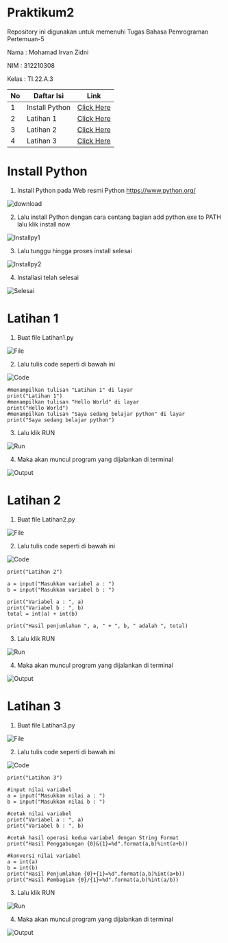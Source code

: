 # Praktikum2

Repository ini digunakan untuk memenuhi Tugas Bahasa Pemrograman Pertemuan-5

Nama    : Mohamad Irvan Zidni

NIM     : 312210308

Kelas   : TI.22.A.3

| No | Daftar Isi | Link |
| -- | ---------- | ---- |
| 1  | Install Python | [Click Here](https://github.com/MohamadIrvanZidni/Praktikum2#install-python) |
| 2  | Latihan 1 | [Click Here](https://github.com/MohamadIrvanZidni/Praktikum2#latihan-1) |
| 3  | Latihan 2 |[Click Here](https://github.com/MohamadIrvanZidni/Praktikum2#latihan-2)  |
| 4  | Latihan 3 | [Click Here](https://github.com/MohamadIrvanZidni/Praktikum2#latihan-3) |

# Install Python

1. Install Python pada Web resmi Python
https://www.python.org/

![download](Foto/download%20python.png)

2. Lalu install Python dengan cara centang bagian add python.exe to PATH lalu klik install now

![Installpy1](Foto/Install%20Python%201.png)

3. Lalu tunggu hingga proses install selesai

![Installpy2](Foto/Install%20Python%202.png)

4. Installasi telah selesai

![Selesai](Foto/Selesai%20Install%20Python.png)

# Latihan 1

1. Buat file Latihan1.py

![File](Foto/Buat%20file%20Latihan%201.png)

2. Lalu tulis code seperti di bawah ini

![Code](Foto/Code%20Latihan%201.png)

    #menampilkan tulisan "Latihan 1" di layar
    print("Latihan 1")
    #menampilkan tulisan "Hello World" di layar 
    print("Hello World")
    #menampilkan tulisan "Saya sedang belajar python" di layar 
    print("Saya sedang belajar python")

3. Lalu klik RUN

![Run](Foto/Run%20Code1.png)

4. Maka akan muncul program yang dijalankan di terminal

![Output](Foto/Output%20code1.png)

# Latihan 2

1. Buat file Latihan2.py

![File](Foto/Buat%20file%20Latihan%202.png)

2. Lalu tulis code seperti di bawah ini

![Code](Foto/Code%20Latihan%202.png)

    print("Latihan 2")

    a = input("Masukkan variabel a : ")
    b = input("Masukkan variabel b : ")

    print("Variabel a : ", a)
    print("Variabel b : ", b)
    total = int(a) + int(b)

    print("Hasil penjumlahan ", a, " + ", b, " adalah ", total)

3. Lalu klik RUN

![Run](Foto/Run%20Code2.png)

4. Maka akan muncul program yang dijalankan di terminal

![Output](Foto/Output%20code2.png)

# Latihan 3

1. Buat file Latihan3.py

![File](Foto/Buat%20file%20Latihan%203.png)

2. Lalu tulis code seperti di bawah ini

![Code](Foto/Code%20Latihan%203.png)

    print("Latihan 3")

    #input nilai variabel
    a = input("Masukkan nilai a : ")
    b = input("Masukkan nilai b : ")

    #cetak nilai variabel
    print("Variabel a : ", a)
    print("Variabel b : ", b)

    #cetak hasil operasi kedua variabel dengan String Format
    print("Hasil Penggabungan {0}&{1}=%d".format(a,b)%int(a+b))

    #konversi nilai variabel
    a = int(a)
    b = int(b)
    print("Hasil Penjumlahan {0}+{1}=%d".format(a,b)%int(a+b))
    print("Hasil Pembagian {0}/{1}=%d".format(a,b)%int(a/b))

3. Lalu klik RUN

![Run](Foto/Run%20Code3.png)

4. Maka akan muncul program yang dijalankan di terminal

![Output](Foto/Output%20Code3.png)
